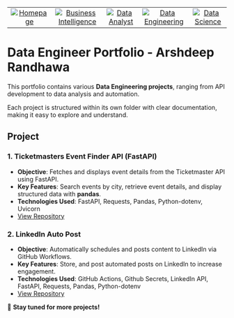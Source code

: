 <table align="center">
  <tr>
	<td align="center">
      <a href="https://github.com/arshrandhawa/portfolio/blob/main/README.md">
        <img src="https://img.shields.io/badge/-Homepage-gray?style=for-the-badge&logo=github&scale=2" alt="Homepage">
      </a>
    </td>
	<td align="center">
      <a href="https://github.com/arshrandhawa/BusinessIntelligencePortfolio/blob/main/README.md">
        <img src="https://img.shields.io/badge/-Business_Intelligence-blue?style=for-the-badge&logo=tableau&scale=4" alt="Business Intelligence">
      </a>
    </td>
    <td align="center">
      <a href="https://github.com/arshrandhawa/DataAnalystPortfolio/blob/main/README.md">
        <img src="https://img.shields.io/badge/-Data_Analyst-green?style=for-the-badge&logo=sqlite&scale=4" alt="Data Analyst">
      </a>
    </td>
    <td align="center">
      <a href="https://github.com/arshrandhawa/DataEngineerPortfolio/blob/main/README.md">
        <img src="https://img.shields.io/badge/-Data_Engineering-orange?style=for-the-badge&logo=docker&scale=4" alt="Data Engineering">
      </a>
    </td>
    <td align="center">
      <a href="https://github.com/arshrandhawa/DataSciencePortfolio/blob/main/README.md">
        <img src="https://img.shields.io/badge/-Data_Science-purple?style=for-the-badge&logo=scikit-learn&scale=4" alt="Data Science">
      </a>
    </td>
  </tr>
</table>

# Data Engineer Portfolio - Arshdeep Randhawa  

This portfolio contains various **Data Engineering projects**, ranging from API development to data analysis and automation. 

Each project is structured within its own folder with clear documentation, making it easy to explore and understand.  

## Project

### 1. **Ticketmasters Event Finder API (FastAPI)**  
- **Objective**: Fetches and displays event details from the Ticketmaster API using FastAPI.  
- **Key Features**: Search events by city, retrieve event details, and display structured data with **pandas**.  
- **Technologies Used**: FastAPI, Requests, Pandas, Python-dotenv, Uvicorn  
- [View Repository](https://github.com/arshrandhawa/TicketmastersEventFinderAPI/blob/main/README.md)

### 2. **LinkedIn Auto Post**

- **Objective**: Automatically schedules and posts content to LinkedIn via GitHub Workflows.
- **Key Features**: Store, and post automated posts on LinkedIn to increase engagement.
- **Technologies Used**: GitHub Actions, Github Secrets, LinkedIn API, FastAPI, Requests, Pandas, Python-dotenv  
- [View Repository](https://github.com/arshrandhawa/linkedInAutoPost/blob/main/README.md)

🚀 **Stay tuned for more projects!**  

